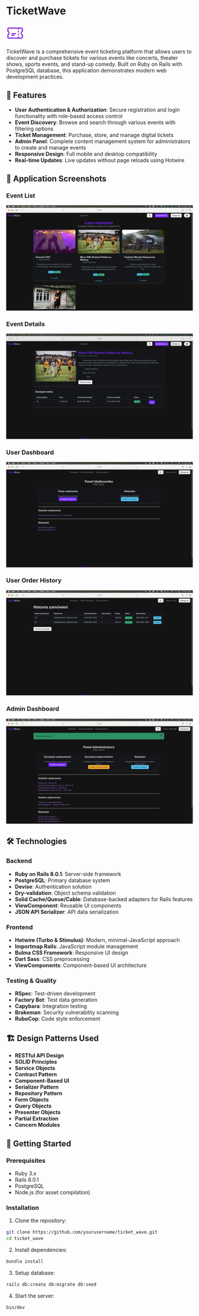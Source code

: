 # TicketWave

![TicketWave Logo](app/assets/images/ticket_icon.svg)

TicketWave is a comprehensive event ticketing platform that allows users to discover and purchase tickets for various events like concerts, theater shows, sports events, and stand-up comedy. Built on Ruby on Rails with PostgreSQL database, this application demonstrates modern web development practices.

## 🌟 Features

- **User Authentication & Authorization**: Secure registration and login functionality with role-based access control
- **Event Discovery**: Browse and search through various events with filtering options
- **Ticket Management**: Purchase, store, and manage digital tickets
- **Admin Panel**: Complete content management system for administrators to create and manage events
- **Responsive Design**: Full mobile and desktop compatibility
- **Real-time Updates**: Live updates without page reloads using Hotwire

## 📸 Application Screenshots

### Event List
![Event List](app/assets/images/readme/event_list.png)

### Event Details
![Event Details](app/assets/images/readme/event_details.png)

### User Dashboard
![User Dashboard](app/assets/images/readme/users_dashboard.png)

### User Order History
![User Order History](app/assets/images/readme/users_order_history.png)

### Admin Dashboard
![Admin Dashboard](app/assets/images/readme/admins_dashboard.png)

## 🛠️ Technologies

### Backend
- **Ruby on Rails 8.0.1**: Server-side framework
- **PostgreSQL**: Primary database system
- **Devise**: Authentication solution
- **Dry-validation**: Object schema validation
- **Solid Cache/Queue/Cable**: Database-backed adapters for Rails features
- **ViewComponent**: Reusable UI components
- **JSON API Serializer**: API data serialization

### Frontend
- **Hotwire (Turbo & Stimulus)**: Modern, minimal-JavaScript approach
- **Importmap Rails**: JavaScript module management
- **Bulma CSS Framework**: Responsive UI design
- **Dart Sass**: CSS preprocessing
- **ViewComponents**: Component-based UI architecture

### Testing & Quality
- **RSpec**: Test-driven development
- **Factory Bot**: Test data generation
- **Capybara**: Integration testing
- **Brakeman**: Security vulnerability scanning
- **RuboCop**: Code style enforcement

## 🏗️ Design Patterns Used

- **RESTful API Design**
- **SOLID Principles**
- **Service Objects**
- **Contract Pattern**
- **Component-Based UI**
- **Serializer Pattern**
- **Repository Pattern**
- **Form Objects**
- **Query Objects**
- **Presenter Objects**
- **Partial Extraction**
- **Concern Modules**

## 🚀 Getting Started

### Prerequisites
- Ruby 3.x
- Rails 8.0.1
- PostgreSQL
- Node.js (for asset compilation)

### Installation

1. Clone the repository:
```bash
git clone https://github.com/yourusername/ticket_wave.git
cd ticket_wave
```

2. Install dependencies:
```bash
bundle install
```

3. Setup database:
```bash
rails db:create db:migrate db:seed
```

4. Start the server:
```bash
bin/dev
```
